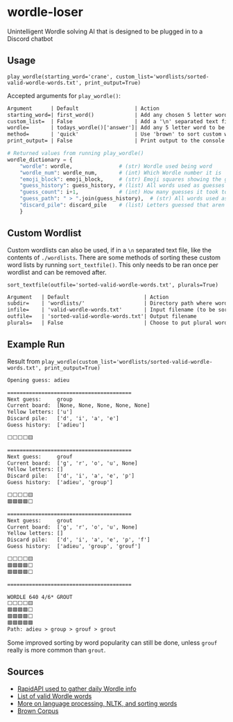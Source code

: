 # wordle-loser

Unintelligent Wordle solving AI that is designed to be plugged in to a Discord chatbot

## Usage

`play_wordle(starting_word='crane', custom_list='wordlists/sorted-valid-wordle-words.txt', print_output=True)`

Accepted arguments for `play_wordle()`:

```txt
Argument      | Default                  | Action
starting_word=| first_word()             | Add any chosen 5 letter word as string
custom_list=  | False                    | Add a '\n' separated text file to /wordlists
wordle=       | todays_wordle()['answer']| Add any 5 letter word to be the Wordle
method=       | 'quick'                  | Use 'brown' to sort custom wordlist by usage
print_output= | False                    | Print output to the console
```

```py
# Returned values from running play_wordle()
wordle_dictionary = {
    "wordle": wordle,               # (str) Wordle used being word
    "wordle_num": wordle_num,       # (int) Which Wordle number it is
    "emoji_block": emoji_block,     # (str) Emoji squares showing the guesses
    "guess_history": guess_history, # (list) All words used as guesses
    "guess_count": i+1,             # (int) How many guesses it took to solve
    "guess_path": " > ".join(guess_history),  # (str) All words used as guesses
    "discard_pile": discard_pile    # (list) Letters guessed that aren't used
    }
```

## Custom Wordlist

Custom wordlists can also be used, if in a `\n` separated text file, like the contents of `./wordlists`. There
are some methods of sorting these custom word lists by running `sort_textfile()`. This only needs to be ran once
per wordlist and can be removed after.

`sort_textfile(outfile='sorted-valid-wordle-words.txt', plurals=True)`

 ```txt
Argument   | Default                        | Action
subdir=    | 'wordlists/'                   | Directory path where wordlists are stored
infile=    | 'valid-wordle-words.txt'       | Input filename (to be sorted)
outfile=   | 'sorted-valid-wordle-words.txt'| Output filename
plurals=   | False                          | Choose to put plural words at the end of list
```

## Example Run

Result from `play_wordle(custom_list='wordlists/sorted-valid-wordle-words.txt', print_output=True)`

```txt
Opening guess: adieu

========================================
Next guess:     group
Current board:  [None, None, None, None, None]
Yellow letters: ['u']
Discard pile:   ['d', 'i', 'a', 'e']
Guess history:  ['adieu']

⬜⬜⬜⬜🟨

========================================
Next guess:     grouf
Current board:  ['g', 'r', 'o', 'u', None]
Yellow letters: []
Discard pile:   ['d', 'i', 'a', 'e', 'p']
Guess history:  ['adieu', 'group']

⬜⬜⬜⬜🟨
🟩🟩🟩🟩⬜

========================================
Next guess:     grout
Current board:  ['g', 'r', 'o', 'u', None]
Yellow letters: []
Discard pile:   ['d', 'i', 'a', 'e', 'p', 'f']
Guess history:  ['adieu', 'group', 'grouf']

⬜⬜⬜⬜🟨
🟩🟩🟩🟩⬜
🟩🟩🟩🟩⬜

========================================

WORDLE 640 4/6* GROUT
⬜⬜⬜⬜🟨
🟩🟩🟩🟩⬜
🟩🟩🟩🟩⬜
🟩🟩🟩🟩🟩
Path: adieu > group > grouf > grout
```

Some improved sorting by word popularity can still be done, unless `grouf` really is more common than `grout`.

## Sources

- [RapidAPI used to gather daily Wordle info](https://rapidapi.com/Alejandro99aru/api/wordle-answers-solutions/)
- [List of valid Wordle words](https://gist.github.com/dracos/dd0668f281e685bad51479e5acaadb93)
- [More on language processing, NLTK, and sorting words](https://www.nltk.org/book_1ed/ch05.html)
- [Brown Corpus](https://en.wikipedia.org/wiki/Brown_Corpus)
